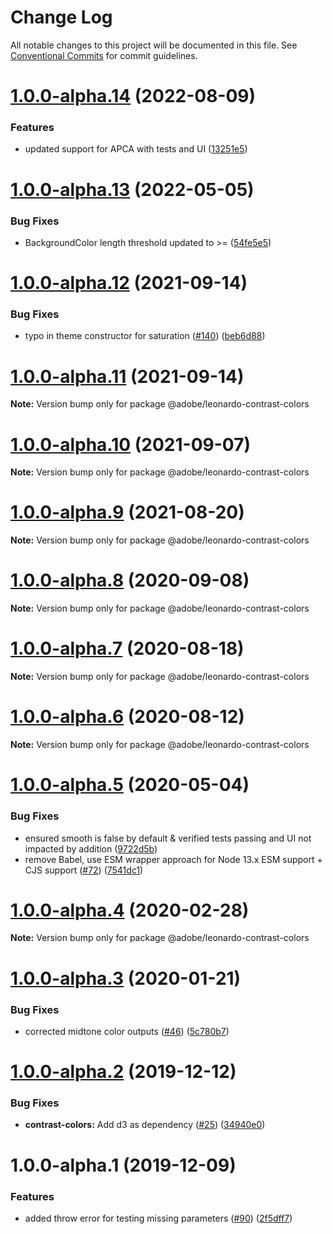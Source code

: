 # Change Log

All notable changes to this project will be documented in this file.
See [Conventional Commits](https://conventionalcommits.org) for commit guidelines.

# [1.0.0-alpha.14](https://github.com/adobe/leonardo/compare/@adobe/leonardo-contrast-colors@1.0.0-alpha.13...@adobe/leonardo-contrast-colors@1.0.0-alpha.14) (2022-08-09)


### Features

* updated support for APCA with tests and UI ([13251e5](https://github.com/adobe/leonardo/commit/13251e5efdc2e8eef9a536acda2c8d8cb1223945))





# [1.0.0-alpha.13](https://github.com/adobe/leonardo/compare/@adobe/leonardo-contrast-colors@1.0.0-alpha.12...@adobe/leonardo-contrast-colors@1.0.0-alpha.13) (2022-05-05)


### Bug Fixes

* BackgroundColor length threshold updated to >= ([54fe5e5](https://github.com/adobe/leonardo/commit/54fe5e56d38eaf61c246090090c644caa3b32a59))





# [1.0.0-alpha.12](https://github.com/adobe/leonardo/compare/@adobe/leonardo-contrast-colors@1.0.0-alpha.11...@adobe/leonardo-contrast-colors@1.0.0-alpha.12) (2021-09-14)


### Bug Fixes

* typo in theme constructor for saturation ([#140](https://github.com/adobe/leonardo/issues/140)) ([beb6d88](https://github.com/adobe/leonardo/commit/beb6d888706f2f5480c1da3c1cb94f16acb65d61))





# [1.0.0-alpha.11](https://github.com/adobe/leonardo/compare/@adobe/leonardo-contrast-colors@1.0.0-alpha.10...@adobe/leonardo-contrast-colors@1.0.0-alpha.11) (2021-09-14)

**Note:** Version bump only for package @adobe/leonardo-contrast-colors





# [1.0.0-alpha.10](https://github.com/adobe/leonardo/compare/@adobe/leonardo-contrast-colors@1.0.0-alpha.9...@adobe/leonardo-contrast-colors@1.0.0-alpha.10) (2021-09-07)

**Note:** Version bump only for package @adobe/leonardo-contrast-colors





# [1.0.0-alpha.9](https://github.com/adobe/leonardo/compare/@adobe/leonardo-contrast-colors@1.0.0-alpha.8...@adobe/leonardo-contrast-colors@1.0.0-alpha.9) (2021-08-20)

**Note:** Version bump only for package @adobe/leonardo-contrast-colors





# [1.0.0-alpha.8](https://github.com/adobe/leonardo/compare/@adobe/leonardo-contrast-colors@1.0.0-alpha.7...@adobe/leonardo-contrast-colors@1.0.0-alpha.8) (2020-09-08)

**Note:** Version bump only for package @adobe/leonardo-contrast-colors





# [1.0.0-alpha.7](https://github.com/adobe/leonardo/compare/@adobe/leonardo-contrast-colors@1.0.0-alpha.6...@adobe/leonardo-contrast-colors@1.0.0-alpha.7) (2020-08-18)

**Note:** Version bump only for package @adobe/leonardo-contrast-colors





# [1.0.0-alpha.6](https://github.com/adobe/leonardo/compare/@adobe/leonardo-contrast-colors@1.0.0-alpha.5...@adobe/leonardo-contrast-colors@1.0.0-alpha.6) (2020-08-12)

**Note:** Version bump only for package @adobe/leonardo-contrast-colors





# [1.0.0-alpha.5](https://github.com/adobe/leonardo/compare/@adobe/leonardo-contrast-colors@1.0.0-alpha.4...@adobe/leonardo-contrast-colors@1.0.0-alpha.5) (2020-05-04)


### Bug Fixes

* ensured smooth is false by default & verified tests passing and UI not impacted by addition ([9722d5b](https://github.com/adobe/leonardo/commit/9722d5b422e60c62243cfae58f21bafbb286854c))
* remove Babel, use ESM wrapper approach for Node 13.x ESM support + CJS support ([#72](https://github.com/adobe/leonardo/issues/72)) ([7541dc1](https://github.com/adobe/leonardo/commit/7541dc1189403039b900ef08ca82023d31063b58))





# [1.0.0-alpha.4](https://github.com/adobe/leonardo/compare/@adobe/leonardo-contrast-colors@1.0.0-alpha.3...@adobe/leonardo-contrast-colors@1.0.0-alpha.4) (2020-02-28)

**Note:** Version bump only for package @adobe/leonardo-contrast-colors





# [1.0.0-alpha.3](https://github.com/adobe/leonardo/compare/@adobe/leonardo-contrast-colors@1.0.0-alpha.2...@adobe/leonardo-contrast-colors@1.0.0-alpha.3) (2020-01-21)


### Bug Fixes

* corrected midtone color outputs ([#46](https://github.com/adobe/leonardo/issues/46)) ([5c780b7](https://github.com/adobe/leonardo/commit/5c780b7a1f0355f985591076a27f1764e1faee3c))





# [1.0.0-alpha.2](https://github.com/adobe/leonardo/compare/@adobe/leonardo-contrast-colors@1.0.0-alpha.1...@adobe/leonardo-contrast-colors@1.0.0-alpha.2) (2019-12-12)


### Bug Fixes

* **contrast-colors:** Add d3 as dependency ([#25](https://github.com/adobe/leonardo/issues/25)) ([34940e0](https://github.com/adobe/leonardo/commit/34940e00f52fa69b413b7c882a79c4d158b19a3b))





# 1.0.0-alpha.1 (2019-12-09)


### Features

* added throw error for testing missing parameters ([#90](https://github.com/adobe/leonardo/issues/90)) ([2f5dff7](https://github.com/adobe/leonardo/commit/2f5dff7ced7756ef860ba9e5e661cf5fc1e20a2e))
